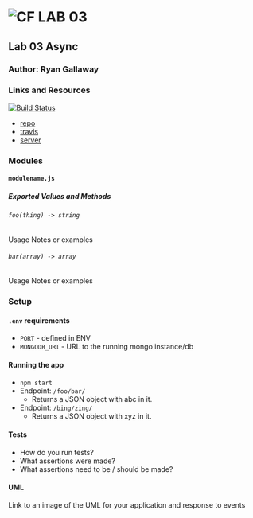 ![CF](http://i.imgur.com/7v5ASc8.png) LAB 03
=================================================

## Lab 03 Async

### Author: Ryan Gallaway

### Links and Resources

[![Build Status](https://www.travis-ci.com/rkgallaway/03-async.svg?branch=master)](https://www.travis-ci.com/rkgallaway/03-async)

* [repo](https://github.com/rkgallaway/03-async)
* [travis](https://www.travis-ci.com/rkgallaway/03-async)
* [server](https://lab-03-async.herokuapp.com)
<!-- * [front-end](http://xyz.com) -->

### Modules
#### `modulename.js` 
##### Exported Values and Methods

###### `foo(thing) -> string`
Usage Notes or examples

###### `bar(array) -> array`
Usage Notes or examples

### Setup
#### `.env` requirements
* `PORT` - defined in ENV
* `MONGODB_URI` - URL to the running mongo instance/db

#### Running the app
* `npm start`
* Endpoint: `/foo/bar/`
  * Returns a JSON object with abc in it.
* Endpoint: `/bing/zing/`
  * Returns a JSON object with xyz in it.

#### Tests
* How do you run tests?
* What assertions were made?
* What assertions need to be / should be made?

#### UML
Link to an image of the UML for your application and response to events